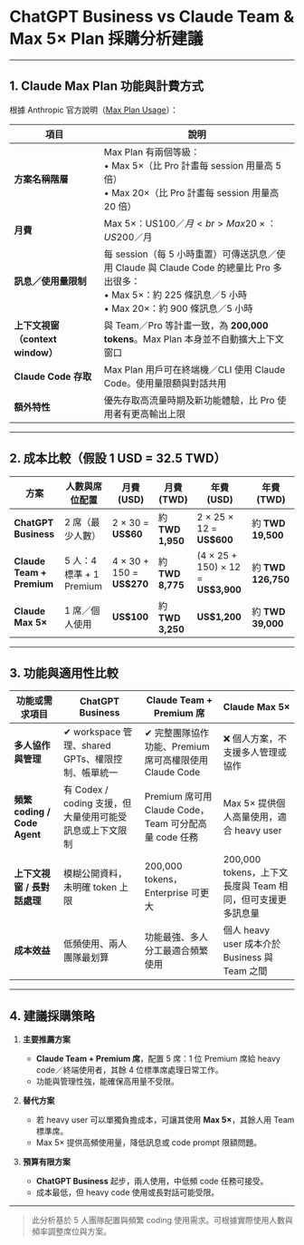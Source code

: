 # ChatGPT Business vs Claude Team & Max 5× Plan 採購分析建議

---

## 1. Claude Max Plan 功能與計費方式

根據 Anthropic 官方說明（[Max Plan Usage](https://support.claude.com/en/articles/11014257-about-claude-s-max-plan-usage)）：

| 項目 | 說明 |
|---|------|
| **方案名稱階層** | Max Plan 有兩個等級：<br>• Max 5×（比 Pro 計畫每 session 用量高 5 倍）<br>• Max 20×（比 Pro 計畫每 session 用量高 20 倍） |
| **月費** | Max 5×：US$100／月<br>Max 20×：US$200／月 |
| **訊息／使用量限制** | 每 session（每 5 小時重置）可傳送訊息／使用 Claude 與 Claude Code 的總量比 Pro 多出很多：<br>• Max 5×：約 225 條訊息／5 小時<br>• Max 20×：約 900 條訊息／5 小時 |
| **上下文視窗（context window）** | 與 Team／Pro 等計畫一致，為 **200,000 tokens**。Max Plan 本身並不自動擴大上下文窗口 |
| **Claude Code 存取** | Max Plan 用戶可在終端機／CLI 使用 Claude Code。使用量限額與對話共用 |
| **額外特性** | 優先存取高流量時期及新功能體驗，比 Pro 使用者有更高輸出上限 |

---

## 2. 成本比較（假設 1 USD = 32.5 TWD）

| 方案 | 人數與席位配置 | 月費 (USD) | 月費 (TWD) | 年費 (USD) | 年費 (TWD) |
|---|------------------|-------------|-------------|-------------|-------------|
| **ChatGPT Business** | 2 席（最少人數） | 2 × 30 = **US$60** | 約 **TWD 1,950** | 2 × 25 × 12 = **US$600** | 約 **TWD 19,500** |
| **Claude Team + Premium** | 5 人：4 標準 + 1 Premium | 4 × 30 + 150 = **US$270** | 約 **TWD 8,775** | (4 × 25 + 150) × 12 = **US$3,900** | 約 **TWD 126,750** |
| **Claude Max 5×** | 1 席／個人使用 | **US$100** | 約 **TWD 3,250** | **US$1,200** | 約 **TWD 39,000** |

---

## 3. 功能與適用性比較

| 功能或需求項目 | ChatGPT Business | Claude Team + Premium 席 | Claude Max 5× |
|---|------------------|---------------------------|------------------|
| **多人協作與管理** | ✔ workspace 管理、shared GPTs、權限控制、帳單統一 | ✔ 完整團隊協作功能、Premium 席可高權限使用 Claude Code | ❌ 個人方案，不支援多人管理或協作 |
| **頻繁 coding / Code Agent** | 有 Codex / coding 支援，但大量使用可能受訊息或上下文限制 | Premium 席可用 Claude Code，Team 可分配高量 code 任務 | Max 5× 提供個人高量使用，適合 heavy user |
| **上下文視窗 / 長對話處理** | 模糊公開資料，未明確 token 上限 | 200,000 tokens，Enterprise 可更大 | 200,000 tokens，上下文長度與 Team 相同，但可支援更多訊息量 |
| **成本效益** | 低頻使用、兩人團隊最划算 | 功能最強、多人分工最適合頻繁使用 | 個人 heavy user 成本介於 Business 與 Team 之間 |

---

## 4. 建議採購策略

1. **主要推薦方案**  
   - **Claude Team + Premium 席**，配置 5 席：1 位 Premium 席給 heavy code／終端使用者，其餘 4 位標準席處理日常工作。
   - 功能與管理性強，能確保高用量不受限。

2. **替代方案**  
   - 若 heavy user 可以單獨負擔成本，可讓其使用 **Max 5×**，其餘人用 Team 標準席。
   - Max 5× 提供高頻使用量，降低訊息或 code prompt 限額問題。

3. **預算有限方案**  
   - **ChatGPT Business** 起步，兩人使用，中低頻 code 任務可接受。
   - 成本最低，但 heavy code 使用或長對話可能受限。

---

> 此分析基於 5 人團隊配置與頻繁 coding 使用需求。可根據實際使用人數與頻率調整席位與方案。